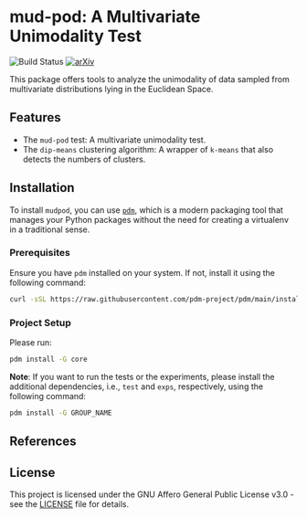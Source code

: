 # mud-pod: A Multivariate Unimodality Test

![Build Status](https://github.com/prokolyvakis/mudpod/actions/workflows/test_workflow.yml/badge.svg)
[![arXiv](https://img.shields.io/badge/arXiv-2311.16614-b31b1b.svg)](https://arxiv.org/abs/2311.16614)

This package offers tools to analyze the unimodality of data sampled from multivariate distributions lying in the Euclidean Space.

## Features

- The `mud-pod` test: A multivariate unimodality test.
- The `dip-means` clustering algorithm: A wrapper of `k-means` that also detects the numbers of clusters.

## Installation

To install `mudpod`, you can use [`pdm`](https://pdm-project.org/latest/), which is a modern packaging tool that manages your Python packages without the need for creating a virtualenv in a traditional sense.

### Prerequisites

Ensure you have `pdm` installed on your system. If not, install it using the following command:

```bash
curl -sSL https://raw.githubusercontent.com/pdm-project/pdm/main/install-pdm.py | python3 -
```

### Project Setup

Please run:

```bash
pdm install -G core
```

**Note**: If you want to run the tests or the experiments, please install the additional dependencies, i.e., `test` and `exps`, respectively, using the following command:

```bash
pdm install -G GROUP_NAME
```

## References

## License

This project is licensed under the GNU Affero General Public License v3.0 - see the [LICENSE](LICENSE) file for details.
